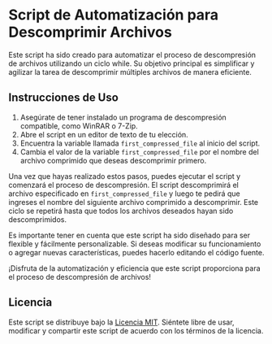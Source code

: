 # Script de Automatización para Descomprimir Archivos

Este script ha sido creado para automatizar el proceso de descompresión de archivos utilizando un ciclo while. Su objetivo principal es simplificar y agilizar la tarea de descomprimir múltiples archivos de manera eficiente.

## Instrucciones de Uso

1. Asegúrate de tener instalado un programa de descompresión compatible, como WinRAR o 7-Zip.
2. Abre el script en un editor de texto de tu elección.
3. Encuentra la variable llamada `first_compressed_file` al inicio del script.
4. Cambia el valor de la variable `first_compressed_file` por el nombre del archivo comprimido que deseas descomprimir primero.

Una vez que hayas realizado estos pasos, puedes ejecutar el script y comenzará el proceso de descompresión. El script descomprimirá el archivo especificado en `first_compressed_file` y luego te pedirá que ingreses el nombre del siguiente archivo comprimido a descomprimir. Este ciclo se repetirá hasta que todos los archivos deseados hayan sido descomprimidos.

Es importante tener en cuenta que este script ha sido diseñado para ser flexible y fácilmente personalizable. Si deseas modificar su funcionamiento o agregar nuevas características, puedes hacerlo editando el código fuente.

¡Disfruta de la automatización y eficiencia que este script proporciona para el proceso de descompresión de archivos!

## Licencia

Este script se distribuye bajo la [Licencia MIT](https://opensource.org/licenses/MIT). Siéntete libre de usar, modificar y compartir este script de acuerdo con los términos de la licencia.
